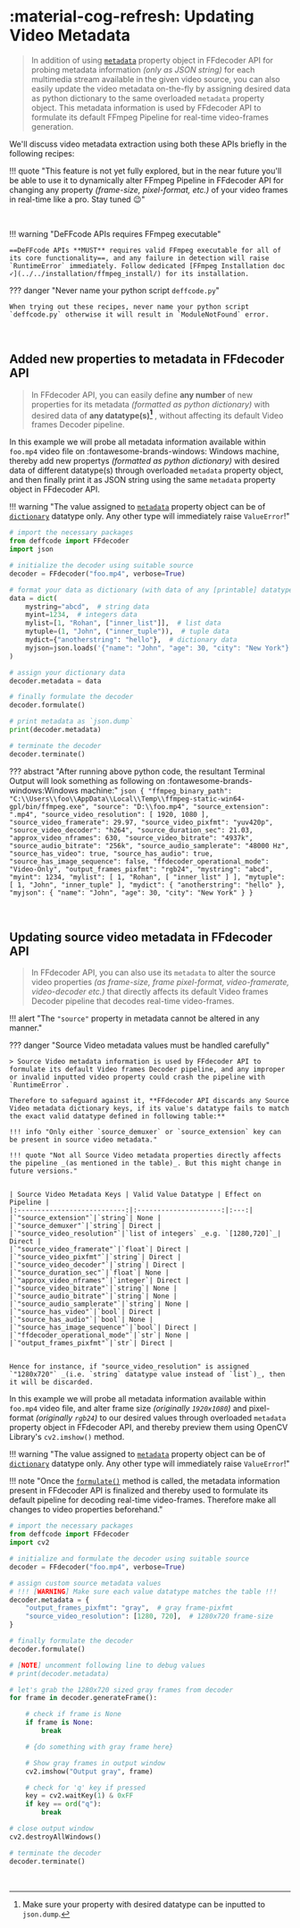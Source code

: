 <!--
======================================================================
DeFFcode library source-code is deployed under the Apache 2.0 License:

Copyright (c) 2021 Abhishek Thakur(@abhiTronix) <abhi.una12@gmail.com>

Licensed under the Apache License, Version 2.0 (the "License");
you may not use this file except in compliance with the License.
You may obtain a copy of the License at

   http://www.apache.org/licenses/LICENSE-2.0

Unless required by applicable law or agreed to in writing, software
distributed under the License is distributed on an "AS IS" BASIS,
WITHOUT WARRANTIES OR CONDITIONS OF ANY KIND, either express or implied.
See the License for the specific language governing permissions and
limitations under the License.
======================================================================
-->

# :material-cog-refresh: Updating Video Metadata

> In addition of using [`metadata`](../../reference/ffdecoder/#deffcode.ffdecoder.FFdecoder.metadata) property object in FFdecoder API for probing metadata information _(only as JSON string)_  for each multimedia stream available in the given video source, you can also easily update the video metadata on-the-fly by assigning desired data as python dictionary to the same overloaded `metadata` property object. This metadata information is used by FFdecoder API to formulate its default FFmpeg Pipeline for real-time video-frames generation.

We'll discuss video metadata extraction using both these APIs briefly in the following recipes:

!!! quote "This feature is not yet fully explored, but in the near future you'll be able to use it to dynamically alter FFmpeg Pipeline in FFdecoder API for changing any property _(frame-size, pixel-format, etc.)_ of your video frames in real-time like a pro. Stay tuned :wink:"

&thinsp;

!!! warning "DeFFcode APIs requires FFmpeg executable"

    ==DeFFcode APIs **MUST** requires valid FFmpeg executable for all of its core functionality==, and any failure in detection will raise `RuntimeError` immediately. Follow dedicated [FFmpeg Installation doc ➶](../../installation/ffmpeg_install/) for its installation.

??? danger "Never name your python script `deffcode.py`"

    When trying out these recipes, never name your python script `deffcode.py` otherwise it will result in `ModuleNotFound` error.

&thinsp;

## Added new properties to metadata in FFdecoder API

> In FFdecoder API, you can easily define **any number** of new properties for its metadata _(formatted as python dictionary)_ with desired data of **any datatype(s)[^1]** , without affecting its default Video frames Decoder pipeline.

In this example we will probe all metadata information available within `foo.mp4` video file on :fontawesome-brands-windows: Windows machine, thereby add new propertys  _(formatted as python dictionary)_ with desired data of different datatype(s) through overloaded `metadata` property object, and then finally print it as JSON string using the same `metadata` property object in FFdecoder API.

!!! warning "The value assigned to [`metadata`](../../reference/ffdecoder/#deffcode.ffdecoder.FFdecoder.metadata) property object can be of [`dictionary`](https://docs.python.org/3/tutorial/datastructures.html#dictionaries) datatype only. Any other type will immediately raise `ValueError`!"

```python
# import the necessary packages
from deffcode import FFdecoder
import json

# initialize the decoder using suitable source
decoder = FFdecoder("foo.mp4", verbose=True)

# format your data as dictionary (with data of any [printable] datatype)
data = dict(
    mystring="abcd",  # string data
    myint=1234,  # integers data
    mylist=[1, "Rohan", ["inner_list"]],  # list data
    mytuple=(1, "John", ("inner_tuple")),  # tuple data
    mydict={"anotherstring": "hello"},  # dictionary data
    myjson=json.loads('{"name": "John", "age": 30, "city": "New York"}'),  # json data
)

# assign your dictionary data
decoder.metadata = data

# finally formulate the decoder
decoder.formulate()

# print metadata as `json.dump`
print(decoder.metadata)

# terminate the decoder
decoder.terminate()
```
??? abstract "After running above python code, the resultant Terminal Output will look something as following on :fontawesome-brands-windows:Windows machine:"
    ```json
    {
      "ffmpeg_binary_path": "C:\\Users\\foo\\AppData\\Local\\Temp\\ffmpeg-static-win64-gpl/bin/ffmpeg.exe",
      "source": "D:\\foo.mp4",
      "source_extension": ".mp4",
      "source_video_resolution": [
        1920,
        1080
      ],
      "source_video_framerate": 29.97,
      "source_video_pixfmt": "yuv420p",
      "source_video_decoder": "h264",
      "source_duration_sec": 21.03,
      "approx_video_nframes": 630,
      "source_video_bitrate": "4937k",
      "source_audio_bitrate": "256k",
      "source_audio_samplerate": "48000 Hz",
      "source_has_video": true,
      "source_has_audio": true,
      "source_has_image_sequence": false,
      "ffdecoder_operational_mode": "Video-Only",
      "output_frames_pixfmt": "rgb24",
      "mystring": "abcd",
      "myint": 1234,
      "mylist": [
        1,
        "Rohan",
        [
          "inner_list"
        ]
      ],
      "mytuple": [
        1,
        "John",
        "inner_tuple"
      ],
      "mydict": {
        "anotherstring": "hello"
      },
      "myjson": {
        "name": "John",
        "age": 30,
        "city": "New York"
      }
    }
    ```

&nbsp;


## Updating source video metadata in FFdecoder API

> In FFdecoder API, you can also use its `metadata` to alter the source video properties _(as frame-size, frame pixel-format, video-framerate, video-decoder etc.)_ that directly affects its default Video frames Decoder pipeline that decodes real-time video-frames.

!!! alert "The `"source"` property in metadata cannot be altered in any manner."

??? danger "Source Video metadata values must be handled carefully"

    > Source Video metadata information is used by FFdecoder API to formulate its default Video frames Decoder pipeline, and any improper or invalid inputted video property could crash the pipeline with `RuntimeError`. 

    Therefore to safeguard against it, **FFdecoder API discards any Source Video metadata dictionary keys, if its value's datatype fails to match the exact valid datatype defined in following table:**

    !!! info "Only either `source_demuxer` or `source_extension` key can be present in source video metadata." 

    !!! quote "Not all Source Video metadata properties directly affects the pipeline _(as mentioned in the table)_. But this might change in future versions."


    | Source Video Metadata Keys | Valid Value Datatype | Effect on Pipeline |
    |:---------------------------:|:---------------------:|:---:|
    |`"source_extension"`|`string`| None |
    |`"source_demuxer"`|`string`| Direct |
    |`"source_video_resolution"`|`list of integers` _e.g. `[1280,720]`_| Direct |
    |`"source_video_framerate"`|`float`| Direct |
    |`"source_video_pixfmt"`|`string`| Direct |
    |`"source_video_decoder"`|`string`| Direct |
    |`"source_duration_sec"`|`float`| None |
    |`"approx_video_nframes"`|`integer`| Direct |
    |`"source_video_bitrate"`|`string`| None |
    |`"source_audio_bitrate"`|`string`| None |
    |`"source_audio_samplerate"`|`string`| None |
    |`"source_has_video"`|`bool`| Direct |
    |`"source_has_audio"`|`bool`| None |
    |`"source_has_image_sequence"`|`bool`| Direct |
    |`"ffdecoder_operational_mode"`|`str`| None |
    |`"output_frames_pixfmt"`|`str`| Direct |


    Hence for instance, if "source_video_resolution" is assigned `"1280x720"` _(i.e. `string` datatype value instead of `list`)_, then it will be discarded.


In this example we will probe all metadata information available within `foo.mp4` video file, and alter frame size _(originally `1920x1080`)_ and pixel-format  _(originally `rgb24`)_ to our desired values through overloaded `metadata` property object in FFdecoder API, and thereby preview them using OpenCV Library's `cv2.imshow()` method.

!!! warning "The value assigned to [`metadata`](../../reference/ffdecoder/#deffcode.ffdecoder.FFdecoder.metadata) property object can be of [`dictionary`](https://docs.python.org/3/tutorial/datastructures.html#dictionaries) datatype only. Any other type will immediately raise `ValueError`!"

!!! note "Once the [`formulate()`](../../reference/ffdecoder/#deffcode.ffdecoder.FFdecoder.formulate) method is called, the metadata information present in FFdecoder API is finalized and thereby used to formulate its default pipeline for decoding real-time video-frames. Therefore make all changes to video properties beforehand."

```python
# import the necessary packages
from deffcode import FFdecoder
import cv2

# initialize and formulate the decoder using suitable source
decoder = FFdecoder("foo.mp4", verbose=True)

# assign custom source metadata values
# !!! [WARNING] Make sure each value datatype matches the table !!!
decoder.metadata = {
    "output_frames_pixfmt": "gray",  # gray frame-pixfmt
    "source_video_resolution": [1280, 720],  # 1280x720 frame-size
}

# finally formulate the decoder
decoder.formulate()

# [NOTE] uncomment following line to debug values
# print(decoder.metadata)

# let's grab the 1280x720 sized gray frames from decoder
for frame in decoder.generateFrame():

    # check if frame is None
    if frame is None:
        break

    # {do something with gray frame here}

    # Show gray frames in output window
    cv2.imshow("Output gray", frame)

    # check for 'q' key if pressed
    key = cv2.waitKey(1) & 0xFF
    if key == ord("q"):
        break

# close output window
cv2.destroyAllWindows()

# terminate the decoder
decoder.terminate()
```

&nbsp;

[^1]: Make sure your property with desired datatype can be inputted to `json.dump`. 